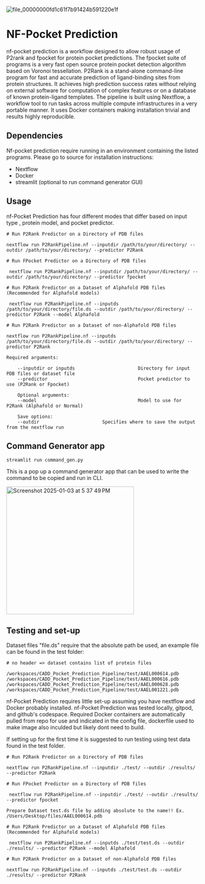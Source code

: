 
![file_00000000fd1c61f7b91424b591220e1f](https://github.com/user-attachments/assets/ac4a803a-7142-4fea-81fc-a5d92bfb39fd)


# NF-Pocket Prediction

nf-pocket prediction is a workflow designed to allow robust usage of P2rank and fpocket for protein pocket predictions. The fpocket suite of programs is a very fast open source protein pocket detection algorithm based on Voronoi tessellation. P2Rank is a stand-alone command-line program for fast and accurate prediction of ligand-binding sites from protein structures. It achieves high prediction success rates without relying on external software for computation of complex features or on a database of known protein-ligand templates.
The pipeline is built using Nextflow, a workflow tool to run tasks across multiple compute infrastructures in a very portable manner. It uses Docker containers making installation trivial and results highly reproducible. 

## Dependencies 
Nf-pocket prediction require running in an environment containing the listed programs. Please go to source for installation instructions:
- Nextflow
- Docker
- streamlit (optional to run command generator GUI)  

## Usage 


nf-Pocket Prediction has four different modes that differ based on input type , protein model, and pocket predictor. 

```
# Run P2Rank Predictor on a Directory of PDB files 

nextflow run P2RankPipeline.nf --inputdir /path/to/your/directory/ --outdir /path/to/your/directory/ --predictor P2Rank 

# Run FPocket Predictor on a Directory of PDB files 

 nextflow run P2RankPipeline.nf --inputdir /path/to/your/directory/ --outdir /path/to/your/directory/ --predictor fpocket 

# Run P2Rank Predictor on a Dataset of Alphafold PDB files (Recommended for Alphafold models)

 nextflow run P2RankPipeline.nf --inputds /path/to/your/directory/file.ds --outdir /path/to/your/directory/ --predictor P2Rank --model Alphafold

# Run P2Rank Predictor on a Dataset of non-Alphafold PDB files 

nextflow run P2RankPipeline.nf --inputds /path/to/your/directory/file.ds --outdir /path/to/your/directory/ --predictor P2Rank

Required arguments:

    --inputdir or inputds                       Directory for input PDB files or dataset file
    --predictor                                 Pocket predictor to use (P2Rank or Fpocket)

    Optional arguments:
    --model                                     Model to use for P2Rank (Alphafold or Normal)

    Save options:
    --outdir                       Specifies where to save the output from the nextflow run
```

## Command Generator app

 ```
streamlit run command_gen.py
```
This is a pop up a command generator app that can be used to write the command to be copied and run in CLI.

<img width="333" alt="Screenshot 2025-01-03 at 5 37 49 PM" src="https://github.com/user-attachments/assets/f347020e-030e-41fd-b47c-3c550b9daafe" />




## Testing and set-up 

Dataset files "file.ds" require that the absolute path be used, an example file can be found in the test folder:

```
# no header => dataset contains list of protein files

/workspaces/CADD_Pocket_Prediction_Pipeline/test/AAEL000614.pdb
/workspaces/CADD_Pocket_Prediction_Pipeline/test/AAEL000616.pdb
/workspaces/CADD_Pocket_Prediction_Pipeline/test/AAEL000628.pdb
/workspaces/CADD_Pocket_Prediction_Pipeline/test/AAEL001221.pdb

```

nf-Pocket Prediction requires little set-up assuming you have nextflow and Docker probably installed. nf-Pocket Prediction was tested locally, gitpod, and github's codespace. Required Docker containers are automatically pulled from repo for use and indicated in the config file, dockerfile used to make image also inculded but likely dont need to build. 

If setting up for the first time it is suggested to run testing using test data found in the test folder.

```
# Run P2Rank Predictor on a Directory of PDB files 

nextflow run P2RankPipeline.nf --inputdir ./test/ --outdir ./results/ --predictor P2Rank 

# Run FPocket Predictor on a Directory of PDB files 

 nextflow run P2RankPipeline.nf --inputdir ./test/ --outdir ./results/ --predictor fpocket

Prepare Dataset test.ds file by adding absolute to the name!! Ex. /Users/Desktop/files/AAEL000614.pdb

# Run P2Rank Predictor on a Dataset of Alphafold PDB files (Recommended for Alphafold models)

 nextflow run P2RankPipeline.nf --inputds ./test/test.ds --outdir ./results/ --predictor P2Rank --model Alphafold

# Run P2Rank Predictor on a Dataset of non-Alphafold PDB files 

nextflow run P2RankPipeline.nf --inputds ./test/test.ds --outdir ./results/ --predictor P2Rank
```
